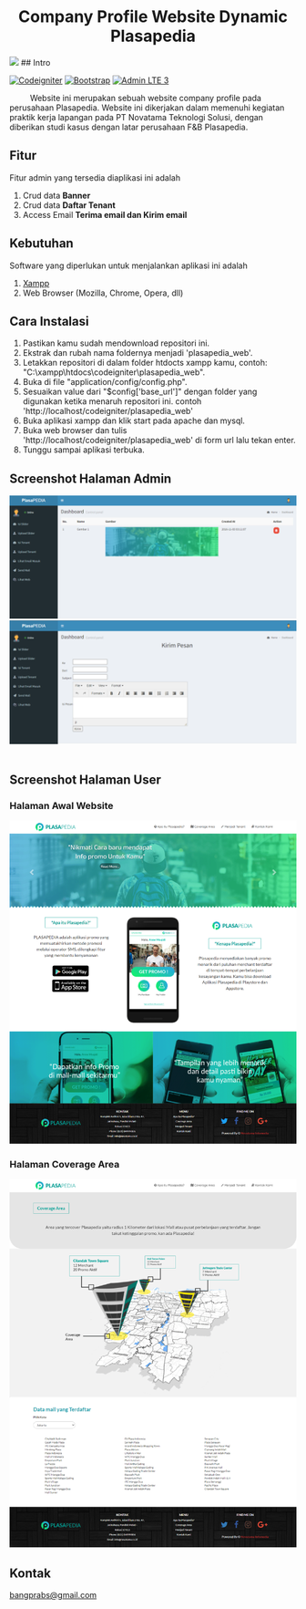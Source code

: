 <h1 align="center"> Company Profile Website Dynamic Plasapedia</h1>
 <img src='https://github.com/bangprabs/companyProfile_plasapedia/blob/master/img_starter_plasapedia/Banner%20Plasapedia.png' />
## Intro

[![Codeigniter](https://img.shields.io/badge/Codeigniter-3.0-red.svg)](https://www.codeigniter.com/)
[![Bootstrap](https://img.shields.io/badge/Bootstrap-4.0-green.svg)](https://getbootstrap.com/docs/4.0/getting-started/introduction/)
[![Admin LTE 3](https://img.shields.io/badge/AdminLTE-3-blue)](https://adminlte.io/themes/v3/)

&emsp; &emsp; Website ini merupakan sebuah website company profile pada perusahaan Plasapedia. Website ini dikerjakan dalam memenuhi kegiatan praktik kerja lapangan pada PT Novatama Teknologi Solusi, dengan diberikan studi kasus dengan latar perusahaan F&B Plasapedia.<br />
	
	
## Fitur
Fitur admin yang tersedia diaplikasi ini adalah
1. Crud data <b>Banner</b>
2. Crud data <b>Daftar Tenant</b>
3. Access Email <b>Terima email dan Kirim email</b>

## Kebutuhan
Software yang diperlukan untuk menjalankan aplikasi ini adalah
1. [Xampp](https://www.apachefriends.org/)
2. Web Browser (Mozilla, Chrome, Opera, dll)

## Cara Instalasi
1. Pastikan kamu sudah mendownload repositori ini.
2. Ekstrak dan rubah nama foldernya menjadi 'plasapedia_web'.
3. Letakkan repositori di dalam folder htdocts xampp kamu, contoh: "C:\xampp\htdocs\codeigniter\plasapedia_web".
4. Buka di file "application/config/config.php".
5. Sesuaikan value dari "$config['base_url']" dengan folder yang digunakan ketika menaruh repositori ini. contoh 'http://localhost/codeigniter/plasapedia_web'
6. Buka aplikasi xampp dan klik start pada apache dan mysql.
7. Buka web browser dan tulis 'http://localhost/codeigniter/plasapedia_web' di form url lalu tekan enter.
8. Tunggu sampai aplikasi terbuka.


## Screenshot Halaman Admin
  <img src='https://github.com/bangprabs/CompanyProfile/blob/master/img_starter_plasapedia/admin%20dashboard.png' />
   <img src='https://github.com/bangprabs/CompanyProfile/blob/master/img_starter_plasapedia/send%20email.png' />

<br />
<br />

## Screenshot Halaman User
### Halaman Awal Website 
<img src='https://github.com/bangprabs/CompanyProfile/blob/master/img_starter_plasapedia/home%20client.png' /><br>
### Halaman Coverage Area
<img src='https://github.com/bangprabs/CompanyProfile/blob/master/img_starter_plasapedia/coverage%20area.png' />

## Kontak
bangprabs@gmail.com
